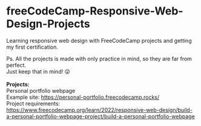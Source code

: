 # freeCodeCamp-Responsive-Web-Design-Projects

Learning responsive web design with FreeCodeCamp projects and getting my first certification.<br>

Ps. All the projects is made with only practice in mind, so they are far from perfect.<br>
Just keep that in mind! :stuck_out_tongue_winking_eye:
<br>
<br>
<b>Projects:</b>
<br>
Personal portfolio webpage<br>
Example site: https://personal-portfolio.freecodecamp.rocks/ <br>
Project requirements: https://www.freecodecamp.org/learn/2022/responsive-web-design/build-a-personal-portfolio-webpage-project/build-a-personal-portfolio-webpage
<br>
